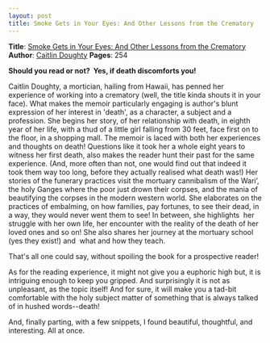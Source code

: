 ```yaml
---
layout: post
title: Smoke Gets in Your Eyes: And Other Lessons from the Crematory
---
```


**Title**: [Smoke Gets in Your Eyes: And Other Lessons from the Crematory](https://www.goodreads.com/book/show/25189315-smoke-gets-in-your-eyes)
**Author**: [Caitlin Doughty](https://en.wikipedia.org/wiki/Caitlin_Doughty)
**Pages**: 254

**Should you read or not?  Yes, if death discomforts you!**

Caitlin Doughty, a mortician, hailing from Hawaii, has penned her experience of working into a crematory (well, the title kinda shouts it in your face). What makes the memoir particularly engaging is author's blunt expression of her interest in 'death', as a character, a subject and a profession. She begins her story, of her relationship with death, in eighth year of her life, with a thud of a little girl falling from 30 feet, face first on to the floor, in a shopping mall. The memoir is laced with both her experiences and thoughts on death! Questions like it took her a whole eight years to witness her first death, also makes the reader hunt their past for the same experience. (And, more often than not, one would find out that indeed it took them way too long, before they actually realised what death was!) Her stories of the funerary practices visit the mortuary cannibalism of the Wariʼ, the holy Ganges where the poor just drown their corpses, and the mania of beautifying the corpses in the modern western world. She elaborates on the practices of embalming, on how families, pay fortunes, to see their dead, in a way, they would never went them to see! In between, she highlights  her struggle with her own life, her encounter with the reality of the death of her loved ones and so on! She also shares her journey at the mortuary school (yes they exist!) and  what and how they teach.

That's all one could say, without spoiling the book for a prospective reader!

As for the reading experience, it might not give you a euphoric high but, it is intriguing enough to keep you gripped. And surprisingly it is not as unpleasant, as the topic itself! And for sure, it will make you a tad-bit comfortable with the holy subject matter of something that is always talked of in hushed words--death!

And, finally parting, with a few snippets, I found beautiful, thoughtful, and interesting. All at once.